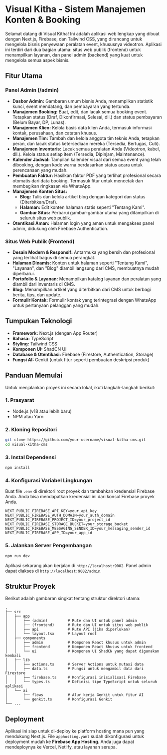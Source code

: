
# Visual Kitha - Sistem Manajemen Konten & Booking

Selamat datang di Visual Kitha! Ini adalah aplikasi web lengkap yang dibuat dengan Next.js, Firebase, dan Tailwind CSS, yang dirancang untuk mengelola bisnis penyewaan peralatan event, khususnya videotron. Aplikasi ini terdiri dari dua bagian utama: situs web publik (frontend) untuk menampilkan layanan, dan panel admin (backend) yang kuat untuk mengelola semua aspek bisnis.

## Fitur Utama

### Panel Admin (/admin)

- **Dasbor Admin:** Gambaran umum bisnis Anda, menampilkan statistik kunci, event mendatang, dan pembayaran yang tertunda.
- **Manajemen Booking:** Buat, edit, dan lacak semua booking event. Tetapkan status (Draf, Dikonfirmasi, Selesai, dll.) dan status pembayaran (Belum Bayar, DP, Lunas).
- **Manajemen Klien:** Kelola basis data klien Anda, termasuk informasi kontak, perusahaan, dan catatan khusus.
- **Manajemen Tim:** Tambah dan kelola anggota tim teknis Anda, tetapkan peran, dan lacak status ketersediaan mereka (Tersedia, Bertugas, Cuti).
- **Manajemen Inventaris:** Lacak semua peralatan Anda (Videotron, kabel, dll.). Kelola status setiap item (Tersedia, Dipinjam, Maintenance).
- **Kalender Jadwal:** Tampilan kalender visual dari semua event yang telah dibooking, dengan kode warna berdasarkan status acara untuk perencanaan yang mudah.
- **Pembuatan Faktur:** Hasilkan faktur PDF yang terlihat profesional secara otomatis dari data booking. Termasuk fitur untuk mencetak dan membagikan ringkasan via WhatsApp.
- **Manajemen Konten Situs:**
    - **Blog:** Tulis dan kelola artikel blog dengan kategori dan status (Diterbitkan/Draf).
    - **Halaman:** Edit konten halaman statis seperti "Tentang Kami".
    - **Gambar Situs:** Perbarui gambar-gambar utama yang ditampilkan di seluruh situs web publik.
- **Otentikasi Aman:** Halaman login yang aman untuk mengakses panel admin, didukung oleh Firebase Authentication.

### Situs Web Publik (Frontend)

- **Desain Modern & Responsif:** Antarmuka yang bersih dan profesional yang terlihat bagus di semua perangkat.
- **Halaman Dinamis:** Konten untuk halaman seperti "Tentang Kami", "Layanan", dan "Blog" diambil langsung dari CMS, membuatnya mudah diperbarui.
- **Portofolio & Layanan:** Menampilkan katalog layanan dan peralatan yang diambil dari inventaris di CMS.
- **Blog:** Menampilkan artikel yang diterbitkan dari CMS untuk berbagi berita, tips, dan update.
- **Formulir Kontak:** Formulir kontak yang terintegrasi dengan WhatsApp untuk pertanyaan pelanggan yang mudah.

## Tumpukan Teknologi

- **Framework:** Next.js (dengan App Router)
- **Bahasa:** TypeScript
- **Styling:** Tailwind CSS
- **Komponen UI:** ShadCN UI
- **Database & Otentikasi:** Firebase (Firestore, Authentication, Storage)
- **Fungsi AI:** Genkit (untuk fitur seperti pembuatan deskripsi produk)

## Panduan Memulai

Untuk menjalankan proyek ini secara lokal, ikuti langkah-langkah berikut:

### 1. Prasyarat

- Node.js (v18 atau lebih baru)
- NPM atau Yarn

### 2. Kloning Repositori

```bash
git clone https://github.com/your-username/visual-kitha-cms.git
cd visual-kitha-cms
```

### 3. Instal Dependensi

```bash
npm install
```

### 4. Konfigurasi Variabel Lingkungan

Buat file `.env` di direktori root proyek dan tambahkan kredensial Firebase Anda. Anda bisa mendapatkan kredensial ini dari konsol Firebase proyek Anda.

```env
NEXT_PUBLIC_FIREBASE_API_KEY=your_api_key
NEXT_PUBLIC_FIREBASE_AUTH_DOMAIN=your_auth_domain
NEXT_PUBLIC_FIREBASE_PROJECT_ID=your_project_id
NEXT_PUBLIC_FIREBASE_STORAGE_BUCKET=your_storage_bucket
NEXT_PUBLIC_FIREBASE_MESSAGING_SENDER_ID=your_messaging_sender_id
NEXT_PUBLIC_FIREBASE_APP_ID=your_app_id
```

### 5. Jalankan Server Pengembangan

```bash
npm run dev
```

Aplikasi sekarang akan berjalan di `http://localhost:9002`. Panel admin dapat diakses di `http://localhost:9002/admin`.

## Struktur Proyek

Berikut adalah gambaran singkat tentang struktur direktori utama:

```
.
├── src
│   ├── app
│   │   ├── (admin)         # Rute dan UI untuk panel admin
│   │   ├── (frontend)      # Rute dan UI untuk situs web publik
│   │   ├── api             # Rute API (jika diperlukan)
│   │   └── layout.tsx      # Layout root
│   ├── components
│   │   ├── admin           # Komponen React khusus untuk admin
│   │   ├── frontend        # Komponen React khusus untuk frontend
│   │   └── ui              # Komponen UI ShadCN yang dapat digunakan kembali
│   ├── lib
│   │   ├── actions.ts      # Server Actions untuk mutasi data
│   │   ├── data.ts         # Fungsi untuk mengambil data dari Firestore
│   │   ├── firebase.ts     # Konfigurasi inisialisasi Firebase
│   │   └── types.ts        # Definisi tipe TypeScript untuk seluruh aplikasi
│   └── ai
│       ├── flows           # Alur kerja Genkit untuk fitur AI
│       └── genkit.ts       # Konfigurasi Genkit
└── ...
```

## Deployment

Aplikasi ini siap untuk di-deploy ke platform hosting mana pun yang mendukung Next.js. File `apphosting.yaml` sudah dikonfigurasi untuk deployment mudah ke **Firebase App Hosting**. Anda juga dapat mendeploynya ke Vercel, Netlify, atau layanan serupa.
